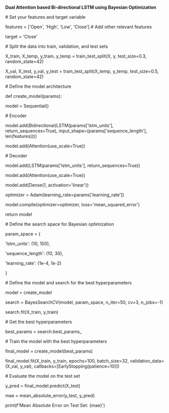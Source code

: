 **Dual Attention based Bi-directional LSTM using Bayesian Optimization**

\# Set your features and target variable

features = \[\'Open\', \'High\', \'Low\', \'Close\'\] \# Add other
relevant features

target = \'Close\'

\# Split the data into train, validation, and test sets

X_train, X_temp, y_train, y_temp = train_test_split(X, y, test_size=0.3,
random_state=42)

X_val, X_test, y_val, y_test = train_test_split(X_temp, y_temp,
test_size=0.5, random_state=42)

\# Define the model architecture

def create_model(params):

model = Sequential()

\# Encoder

model.add(Bidirectional(LSTM(params\[\'lstm_units\'\],
return_sequences=True), input_shape=(params\[\'sequence_length\'\],
len(features))))

model.add(Attention(use_scale=True))

\# Decoder

model.add(LSTM(params\[\'lstm_units\'\], return_sequences=True))

model.add(Attention(use_scale=True))

model.add(Dense(1, activation=\'linear\'))

optimizer = Adam(learning_rate=params\[\'learning_rate\'\])

model.compile(optimizer=optimizer, loss=\'mean_squared_error\')

return model

\# Define the search space for Bayesian optimization

param_space = {

\'lstm_units\': (10, 100),

\'sequence_length\': (10, 30),

\'learning_rate\': (1e-4, 1e-2)

}

\# Define the model and search for the best hyperparameters

model = create_model

search = BayesSearchCV(model, param_space, n_iter=50, cv=3, n_jobs=-1)

search.fit(X_train, y_train)

\# Get the best hyperparameters

best_params = search.best_params\_

\# Train the model with the best hyperparameters

final_model = create_model(best_params)

final_model.fit(X_train, y_train, epochs=100, batch_size=32,
validation_data=(X_val, y_val),
callbacks=\[EarlyStopping(patience=10)\])

\# Evaluate the model on the test set

y_pred = final_model.predict(X_test)

mae = mean_absolute_error(y_test, y_pred)

print(f\'Mean Absolute Error on Test Set: {mae}\')
